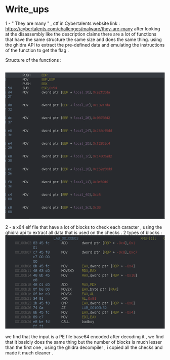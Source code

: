 # Write_ups 

1 - "  They are many " , ctf in Cybertalents website link : https://cybertalents.com/challenges/malware/they-are-many
after looking at the disassembly like the description claims  there are a lot of  functions that have the same structure the same size and does the same thing.   using the ghidra API to extract the pre-defined data and emulating the instructions of the function to get the flag .  
 
Structure of the functions :

<br/>

<img src="They are many/ghidra.png"/> 

2 - a x64 elf file  that have a lot of blocks to check each caracter , using the ghidra api to extract all data that is used on the checks . 
2 types of blocks : 
<br/>
<img src="Exe inside elf/ghidra1.png ">

we find that the input is a PE file base64 encoded after decoding it , we find that it basicly does the same thing but the number of blocks is much lesser than the first one , using the ghidra decompiler , i copied all the checks and made it much cleaner .

